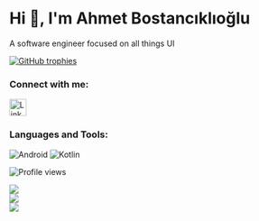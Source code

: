 <h1 align="start">Hi 👋, I'm Ahmet Bostancıklıoğlu</h1>
<p align="start">A software engineer focused on all things UI</p>
<p align="start">
  <a href="https://github.com/ryo-ma/github-profile-trophy">
    <img src="https://github-profile-trophy.vercel.app/?username=ahmetbostanciklioglu&theme=flat&column=7&margin-w=15&margin-h=15" alt="GitHub trophies"/>
  </a>
</p>

### Connect with me:
<p align="left">
  <a href="https://linkedin.com/in/ahmetbostanciklioglu" target="blank">
    <img align="center" src="https://raw.githubusercontent.com/rahuldkjain/github-profile-readme-generator/master/src/images/icons/Social/linked-in-alt.svg" alt="LinkedIn" height="30" width="30" />
  </a>

### Languages and Tools:
![Android](https://img.shields.io/badge/Android-3DDC84?style=for-the-badge&logo=android&logoColor=white) ![Kotlin](https://img.shields.io/badge/Kotlin-0095D5?style=for-the-badge&logo=kotlin&logoColor=white)


    
  <!-- Add more icons here -->
</p>

<p align="left"> 
  <img src="https://komarev.com/ghpvc/?username=ahmetbostanciklioglu&label=Profile%20views&color=0e75b6&style=flat" alt="Profile views" />
</p>

![](https://github-readme-stats.vercel.app/api?username=ahmetbostanciklioglu&theme=default&hide_border=false&include_all_commits=false&count_private=false)<br/>
![](https://github-readme-streak-stats.herokuapp.com/?user=ahmetbostanciklioglu&theme=default&hide_border=false)<br/>
![](https://github-readme-stats.vercel.app/api/top-langs/?username=ahmetbostanciklioglu&theme=default&hide_border=false&include_all_commits=false&count_private=false&layout=compact)




